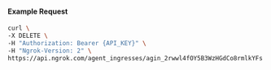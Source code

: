 <!-- Code generated for API Clients. DO NOT EDIT. -->

#### Example Request

```bash
curl \
-X DELETE \
-H "Authorization: Bearer {API_KEY}" \
-H "Ngrok-Version: 2" \
https://api.ngrok.com/agent_ingresses/agin_2rwwl4fOY5B3WzHGdCo8rmlkYFs
```
